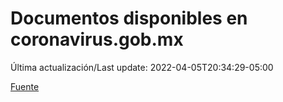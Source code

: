 # Documentos disponibles en coronavirus.gob.mx

Última actualización/Last update: 2022-04-05T20:34:29-05:00

 [Fuente](https://coronavirus.gob.mx/)
